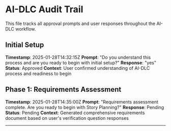 # AI-DLC Audit Trail

This file tracks all approval prompts and user responses throughout the AI-DLC workflow.

## Initial Setup
**Timestamp**: 2025-01-28T14:32:15Z
**Prompt**: "Do you understand this process and are you ready to begin with initial setup?"
**Response**: "yes"
**Status**: Approved
**Context**: User confirmed understanding of AI-DLC process and readiness to begin

## Phase 1: Requirements Assessment
**Timestamp**: 2025-01-28T14:35:00Z
**Prompt**: "Requirements assessment complete. Are you ready to begin with Story Planning?"
**Response**: Pending
**Status**: Pending
**Context**: Generated comprehensive requirements document based on user's verification question responses

---
